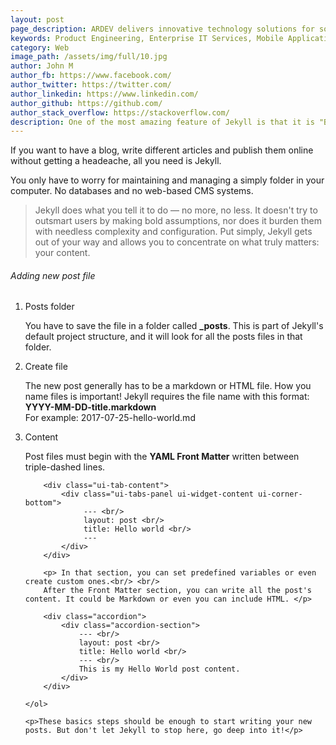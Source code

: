 ```yaml
---
layout: post
page_description: ARDEV delivers innovative technology solutions for solving real-world business challenges.
keywords: Product Engineering, Enterprise IT Services, Mobile Application
category: Web
image_path: /assets/img/full/10.jpg
author: John M
author_fb: https://www.facebook.com/
author_twitter: https://twitter.com/
author_linkedin: https://www.linkedin.com/
author_github: https://github.com/
author_stack_overflow: https://stackoverflow.com/
description: One of the most amazing feature of Jekyll is that it is "Blog-aware". It means that Jekyll does all the dirty work for you when blogging.
---
```


<div class="post-entry">
	<p>If you want to have a blog, write different articles and publish them online without getting a headeache, all you need is Jekyll.</p>
	<p>You only have to worry for maintaining and managing a simply folder in your computer. No databases and no web-based CMS systems.</p>
	<blockquote>
		Jekyll does what you tell it to do — no more, no less. It doesn't try to outsmart users by making bold assumptions, nor does it burden them with needless complexity and configuration. Put simply, Jekyll gets out of your way and allows you to concentrate on what truly matters: your content.
	</blockquote>
	<h6>Adding new post file</h6>
	<p class="lead"></p>
	<ol>
		<li>Posts folder</li>
		<p>You have to save the file in a folder called <b>_posts</b>. This is part of Jekyll's default project structure, and it will look for all the posts files in that folder.</p>
		<li>Create file</li>
		<p>The new post generally has to be a markdown or HTML file. How you name files is important! Jekyll requires the file name with this format: <b>YYYY-MM-DD-title.markdown</b>
			<br/>
			For example: 2017-07-25-hello-world.md
		</p>
		<li>Content</li>
		<p>Post files must begin with the <b>YAML Front Matter</b> written between triple-dashed lines. </p>
		
		<div class="ui-tab-content">
			<div class="ui-tabs-panel ui-widget-content ui-corner-bottom">
				 --- <br/>
				 layout: post <br/>
				 title: Hello world <br/>
				 --- 
			</div>
		</div>
				
		<p> In that section, you can set predefined variables or even create custom ones.<br/> <br/>
		After the Front Matter section, you can write all the post's content. It could be Markdown or even you can include HTML. </p>
		
		<div class="accordion">
			<div class="accordion-section">
				--- <br/> 
				layout: post <br/>
				title: Hello world <br/> 
				--- <br/>
				This is my Hello World post content.
			</div>
		</div>
	
	</ol>
	
	<p>These basics steps should be enough to start writing your new posts. But don't let Jekyll to stop here, go deep into it!</p>
</div>